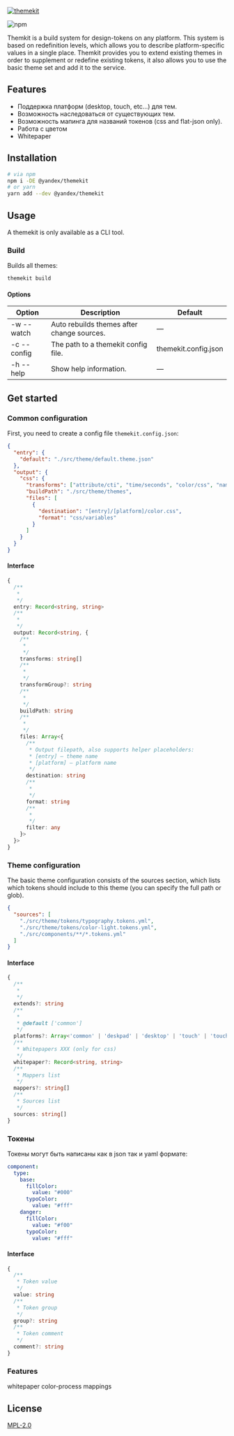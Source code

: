 [![themekit](https://user-images.githubusercontent.com/7934638/83977761-b6831600-a90b-11ea-84a4-8c4dd3b60cc1.png)](https://github.com/yarastqt/themekit)

![npm](https://img.shields.io/npm/v/@yandex/themekit.svg?style=flat-square&labelColor=111)

Themkit is a build system for design-tokens on any platform. This system is based on redefinition levels, which allows you to describe platform-specific values in a single place. Themkit provides you to extend existing themes in order to supplement or redefine existing tokens, it also allows you to use the basic theme set and add it to the service.

## Features

* Поддержка платформ (desktop, touch, etc...) для тем.
* Возможность наследоваться от существующих тем.
* Возможность мапинга для названий токенов (css and flat-json only).
* Работа с цветом
* Whitepaper

## Installation

```sh
# via npm
npm i -DE @yandex/themekit
# or yarn
yarn add --dev @yandex/themekit
```

## Usage

A themekit is only available as a CLI tool.

### Build

Builds all themes:

```sh
themekit build
```

#### Options

| Option      | Description                                | Default              |
|-------------|--------------------------------------------|----------------------|
| -w --watch  | Auto rebuilds themes after change sources. | —                    |
| -c --config | The path to a themekit config file.        | themekit.config.json |
| -h --help   | Show help information.                     | —                    |

## Get started

### Common configuration

First, you need to create a config file `themekit.config.json`:

```json
{
  "entry": {
    "default": "./src/theme/default.theme.json"
  },
  "output": {
    "css": {
      "transforms": ["attribute/cti", "time/seconds", "color/css", "name/cti/kebab"],
      "buildPath": "./src/theme/themes",
      "files": [
        {
          "destination": "[entry]/[platform]/color.css",
          "format": "css/variables"
        }
      ]
    }
  }
}
```

#### Interface

```ts
{
  /**
   *
   */
  entry: Record<string, string>
  /**
   *
   */
  output: Record<string, {
    /**
     *
     */
    transforms: string[]
    /**
     *
     */
    transformGroup?: string
    /**
     *
     */
    buildPath: string
    /**
     *
     */
    files: Array<{
      /**
       * Output filepath, also supports helper placeholders:
       * [entry] — theme name
       * [platform] — platform name
       */
      destination: string
      /**
       *
       */
      format: string
      /**
       *
       */
      filter: any
    }>
  }>
}
```

### Theme configuration

The basic theme configuration consists of the sources section, which lists which tokens should include to this theme (you can specify the full path or glob).

```json
{
  "sources": [
    "./src/theme/tokens/typography.tokens.yml",
    "./src/theme/tokens/color-light.tokens.yml",
    "./src/components/**/*.tokens.yml"
  ]
}
```

#### Interface

```ts
{
  /**
   *
   */
  extends?: string
  /**
   *
   * @default ['common']
   */
  platforms?: Array<'common' | 'deskpad' | 'desktop' | 'touch' | 'touch-pad' | 'touch-phone'>
  /**
   * Whitepapers XXX (only for css)
   */
  whitepaper?: Record<string, string>
  /**
   * Mappers list
   */
  mappers?: string[]
  /**
   * Sources list
   */
  sources: string[]
}
```

### Токены

Токены могут быть написаны как в json так и yaml формате:

```yml
component:
  type:
    base:
      fillColor:
        value: "#000"
      typoColor:
        value: "#fff"
    danger:
      fillColor:
        value: "#f00"
      typoColor:
        value: "#fff"
```

#### Interface

```ts
{
  /**
   * Token value
   */
  value: string
  /**
   * Token group
   */
  group?: string
  /**
   * Token comment
   */
  comment?: string
}
```

<!-- ### Mappings

Бывают случаи когда необходимо сохранить обратную совместимость... -->

### Features

whitepaper
color-process
mappings

## License

[MPL-2.0][license]

[license]: https://github.com/yarastqt/themekit/blob/master/LICENSE.md
[examples]: https://github.com/yarastqt/themekit/tree/master/examples
